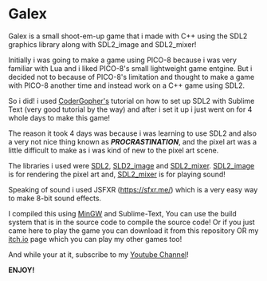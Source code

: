 # Galex
Galex is a small shoot-em-up game that i made with C++ using the SDL2 graphics library along with SDL2_image and SDL2_mixer!

Initially i was going to make a game using PICO-8 because i was very familiar with Lua and i liked PICO-8's small lightweight game entgine. But i decided not to because of PICO-8's limitation and thought to make a game with PICO-8 another time and instead work on a C++ game using SDL2. 

So i did! i used [CoderGopher's](https://www.youtube.com/@codergopher8270) tutorial on how to set up SDL2 with Sublime Text (very good tutorial by the way) and after i set it up i just went on for 4 whole days to make this game!

The reason it took 4 days was because i was learning to use SDL2 and also a very not nice thing known as ***PROCRASTINATION***, and the pixel art was a little difficult to make as i was kind of new to the pixel art scene.

The libraries i used were [SDL2](https://www.libsdl.org/), [SLD2_image](https://github.com/libsdl-org/SDL_image) and [SDL2_mixer](https://github.com/libsdl-org/SDL_mixer).
[SDL2_image](https://github.com/libsdl-org/SDL_image) is for rendering the pixel art and, [SDL2_mixer](https://github.com/libsdl-org/SDL_mixer) is for playing sound!

Speaking of sound i used JSFXR (https://sfxr.me/) which is a very easy way to make 8-bit sound effects.

I compiled this using [MinGW](https://sourceforge.net/projects/mingw-w64/files/Toolchains%20targetting%20Win64/Personal%20Builds/mingw-builds/8.1.0/threads-win32/seh/x86_64-8.1.0-release-win32-seh-rt_v6-rev0.7z/download) and Sublime-Text, You can use the build system that is in the source code to compile the source code!
Or if you just came here to play the game you can download it from this repository OR my [itch.io](https://clxcq.itch.io/) page which you can play my other games too!

And while your at it, subscribe to my [Youtube Channel](https://www.youtube.com/@ClxcqYes)!

**ENJOY!**
